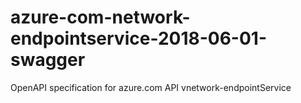 # azure-com-network-endpointservice-2018-06-01-swagger
OpenAPI specification for azure.com API vnetwork-endpointService
